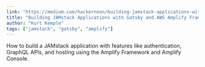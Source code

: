 ```yaml
---
link: "https://medium.com/hackernoon/building-jamstack-applications-with-gatsby-and-aws-amplify-framework-d7e2b9e7117e"
title: "Building JAMstack Applications with Gatsby and AWS Amplify Framework"
author: "Kurt Kemple"
tags: ["jamstack", "gatsby", "amplify"]
---
```


How to build a JAMstack application with features like authentication, GraphQL APIs, and hosting using the Amplify Framework and Amplify Console.
